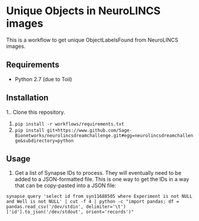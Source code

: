 # Unique Objects in NeuroLINCS images

This is a workflow to get unique ObjectLabelsFound from NeuroLINCS images.

## Requirements

- Python 2.7 (due to Toil)

## Installation

1.. Clone this repository.
1. `pip install -r workflows/requirements.txt`
1. `pip install git+https://www.github.com/Sage-Bionetworks/neurolincsdreamchallenge.git#egg=neurolincsdreamchallenge&subdirectory=python`

## Usage

1. Get a list of Synapse IDs to process. They will eventually need to be added to a JSON-formatted file. This is one way to get the IDs in a way that can be copy-pasted into a JSON file:

``` shell
synapse query 'select id from syn11688505 where Experiment is not NULL and Well is not NULL' | cut -f 4 | python -c "import pandas; df = pandas.read_csv('/dev/stdin', delimiter='\t')['id'].to_json('/dev/stdout', orient='records')"
```
